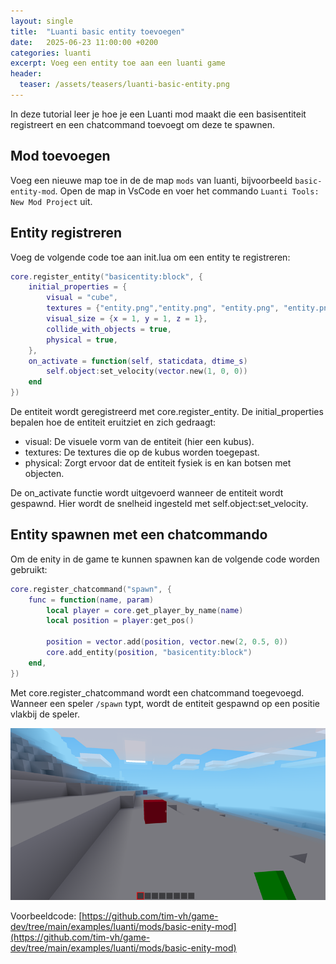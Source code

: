 ```yaml
---
layout: single
title:  "Luanti basic entity toevoegen"
date:   2025-06-23 11:00:00 +0200
categories: luanti
excerpt: Voeg een entity toe aan een luanti game
header:
  teaser: /assets/teasers/luanti-basic-entity.png
---
```


In deze tutorial leer je hoe je een Luanti mod maakt die een basisentiteit registreert en een chatcommand toevoegt om deze te spawnen.

## Mod toevoegen

Voeg een nieuwe map toe in de de map `mods` van luanti, bijvoorbeeld `basic-entity-mod`. Open de map in VsCode en voer het commando `Luanti Tools: New Mod Project` uit.

## Entity registreren

Voeg de volgende code toe aan init.lua om een entity te registreren:

```lua
core.register_entity("basicentity:block", {
    initial_properties = {
        visual = "cube",
        textures = {"entity.png","entity.png", "entity.png", "entity.png", "entity.png", "entity.png"},
        visual_size = {x = 1, y = 1, z = 1},
        collide_with_objects = true,
        physical = true,
    },
    on_activate = function(self, staticdata, dtime_s) 
        self.object:set_velocity(vector.new(1, 0, 0))
    end
})
```

De entiteit wordt geregistreerd met core.register_entity. De initial_properties bepalen hoe de entiteit eruitziet en zich gedraagt:

- visual: De visuele vorm van de entiteit (hier een kubus).
- textures: De textures die op de kubus worden toegepast.
- physical: Zorgt ervoor dat de entiteit fysiek is en kan botsen met objecten.

De on_activate functie wordt uitgevoerd wanneer de entiteit wordt gespawnd. Hier wordt de snelheid ingesteld met self.object:set_velocity.

## Entity spawnen met een chatcommando

Om de enity in de game te kunnen spawnen kan de volgende code worden gebruikt:

```lua
core.register_chatcommand("spawn", {
    func = function(name, param)
        local player = core.get_player_by_name(name)
        local position = player:get_pos()

        position = vector.add(position, vector.new(2, 0.5, 0))
        core.add_entity(position, "basicentity:block")
    end,
})
```

Met core.register_chatcommand wordt een chatcommand toegevoegd. Wanneer een speler `/spawn` typt, wordt de entiteit gespawnd op een positie vlakbij de speler.

![Luanti minimal game](/assets/images/luanti/luanti-basic-entity.png)

Voorbeeldcode: [https://github.com/tim-vh/game-dev/tree/main/examples/luanti/mods/basic-enity-mod](https://github.com/tim-vh/game-dev/tree/main/examples/luanti/mods/basic-enity-mod)